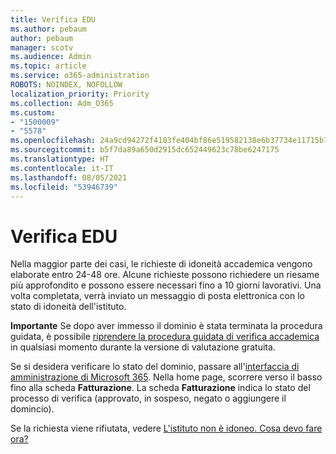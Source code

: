 ```yaml
---
title: Verifica EDU
ms.author: pebaum
author: pebaum
manager: scotv
ms.audience: Admin
ms.topic: article
ms.service: o365-administration
ROBOTS: NOINDEX, NOFOLLOW
localization_priority: Priority
ms.collection: Adm_O365
ms.custom:
- "1500009"
- "5578"
ms.openlocfilehash: 24a9cd94272f4103fe404bf86e519582138e6b37734e11715b72ebcd2de9d5cb
ms.sourcegitcommit: b5f7da89a650d2915dc652449623c78be6247175
ms.translationtype: HT
ms.contentlocale: it-IT
ms.lasthandoff: 08/05/2021
ms.locfileid: "53946739"
---
```

# <a name="edu-verification"></a>Verifica EDU

Nella maggior parte dei casi, le richieste di idoneità accademica vengono elaborate entro 24-48 ore. Alcune richieste possono richiedere un riesame più approfondito e possono essere necessari fino a 10 giorni lavorativi. Una volta completata, verrà inviato un messaggio di posta elettronica con lo stato di idoneità dell'istituto.

**Importante** Se dopo aver immesso il dominio è stata terminata la procedura guidata, è possibile [riprendere la procedura guidata di verifica accademica](https://go.microsoft.com/fwlink/p/?linkid=2135255) in qualsiasi momento durante la versione di valutazione gratuita.

Se si desidera verificare lo stato del dominio, passare all'[interfaccia di amministrazione di Microsoft 365](https://go.microsoft.com/fwlink/p/?linkid=2024339). Nella home page, scorrere verso il basso fino alla scheda **Fatturazione**. La scheda **Fatturazione** indica lo stato del processo di verifica (approvato, in sospeso, negato o aggiungere il domincio).

Se la richiesta viene rifiutata, vedere [L'istituto non è idoneo. Cosa devo fare ora?](https://docs.microsoft.com/microsoft-365/commerce/subscriptions/verify-academic-eligibility#my-school-isnt-eligible-what-do-i-do-now)